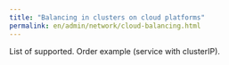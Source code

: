 ```yaml
---
title: "Balancing in clusters on cloud platforms"
permalink: en/admin/network/cloud-balancing.html
---
```


List of supported. Order example (service with clusterIP).
